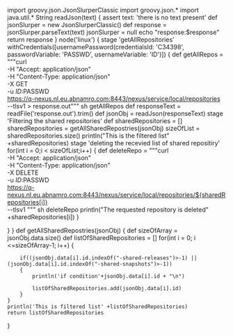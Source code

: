 import groovy.json.JsonSlurperClassic
import groovy.json.*
import java.util.*
String readJson(text) {
    assert text: 'there is no text present'
    def jsonSlurper = new JsonSlurperClassic()
    def response = jsonSlurper.parseText(text)
    jsonSlurper = null
    echo "response:$response"
    return response
}
node('linux') {
    stage 'getAllRepositories'
    withCredentials([usernamePassword(credentialsId: 'C34398', passwordVariable: 'PASSWD', usernameVariable: 'ID')]) {
   def getAllRepos = """curl \
    -H "Accept: application/json" \
    -H "Content-Type: application/json" \
    -X GET \
    -u $ID:$PASSWD \
    https://q-nexus.nl.eu.abnamro.com:8443/nexus/service/local/repositories \
    --tlsv1 > response.out"""
    sh getAllRepos
    def responseText = readFile('response.out').trim()
    def jsonObj = readJson(responseText)
    stage 'Filtering the shared repositories'
    def sharedRepositories = []
    sharedRepositories = getAllSharedRepostries(jsonObj)
    sizeOfList = sharedRepositories.size()
    println("This is the filtered list" +sharedRepositories)
    stage 'deleting the recevied list of shared repositiry'
    for(int i = 0;i < sizeOfList;i++)
    {
    def deleteRepo =  """curl \
    -H "Accept: application/json" \
    -H "Content-Type: application/json" \
    -X DELETE \
    -u $ID:$PASSWD \
    https://q-nexus.nl.eu.abnamro.com:8443/nexus/service/local/repositories/${sharedRepositories[i]} \
    --tlsv1 """
    sh deleteRepo
    println("The requested repository is deleted" +sharedRepositories[i])
    }

}
}
def getAllSharedRepostries(jsonObj)
{
    def sizeOfArray = jsonObj.data.size()
    def listOfSharedRepositories = []
    for(int i = 0; i <=sizeOfArray-1; i++)
    {

        if((jsonObj.data[i].id.indexOf("-shared-releases")>-1) || (jsonObj.data[i].id.indexOf("-shared-snapshots")>-1))
        {   
            println('if condition'+jsonObj.data[i].id + "\n")

            listOfSharedRepositories.add(jsonObj.data[i].id)
        }
    }
    println('This is filtered list' +listOfSharedRepositories)
    return listOfSharedRepositories
}
